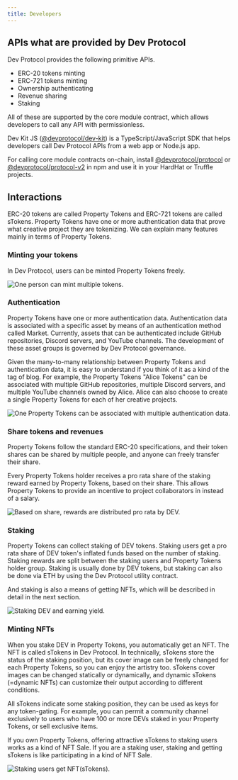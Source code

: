 ```yaml
---
title: Developers
---
```


## APIs what are provided by Dev Protocol

Dev Protocol provides the following primitive APIs.

- ERC-20 tokens minting
- ERC-721 tokens minting
- Ownership authenticating
- Revenue sharing
- Staking

All of these are supported by the core module contract, which allows developers to call any API with permissionless.

Dev Kit JS ([@devprotocol/dev-kit](https://www.npmjs.com/package/@devprotocol/dev-kit)) is a TypeScript/JavaScript SDK that helps developers call Dev Protocol APIs from a web app or Node.js app.

For calling core module contracts on-chain, install [@devprotocol/protocol](https://www.npmjs.com/package/@devprotocol/protocol) or [@devprotocol/protocol-v2](https://www.npmjs.com/package/@devprotocol/protocol-v2) in npm and use it in your HardHat or Truffle projects.

## Interactions

ERC-20 tokens are called Property Tokens and ERC-721 tokens are called sTokens. Property Tokens have one or more authentication data that prove what creative project they are tokenizing. We can explain many features mainly in terms of Property Tokens.

### Minting your tokens

In Dev Protocol, users can be minted Property Tokens freely.

![One person can mint multiple tokens.](/img/developers/mint.png)

### Authentication

Property Tokens have one or more authentication data. Authentication data is associated with a specific asset by means of an authentication method called Market. Currently, assets that can be authenticated include GitHub repositories, Discord servers, and YouTube channels. The development of these asset groups is governed by Dev Protocol governance.

Given the many-to-many relationship between Property Tokens and authentication data, it is easy to understand if you think of it as a kind of the tag of blog. For example, the Property Tokens "Alice Tokens" can be associated with multiple GitHub repositories, multiple Discord servers, and multiple YouTube channels owned by Alice. Alice can also choose to create a single Property Tokens for each of her creative projects.

![One Property Tokens can be associated with multiple authentication data.](/img/developers/authentication.png)

### Share tokens and revenues

Property Tokens follow the standard ERC-20 specifications, and their token shares can be shared by multiple people, and anyone can freely transfer their share.

Every Property Tokens holder receives a pro rata share of the staking reward earned by Property Tokens, based on their share. This allows Property Tokens to provide an incentive to project collaborators in instead of a salary.

![Based on share, rewards are distributed pro rata by DEV.](/img/developers/distribution-and-rewards.png)

### Staking

Property Tokens can collect staking of DEV tokens. Staking users get a pro rata share of DEV token's inflated funds based on the number of staking. Staking rewards are split between the staking users and Property Tokens holder group. Staking is usually done by DEV tokens, but staking can also be done via ETH by using the Dev Protocol utility contract.

And staking is also a means of getting NFTs, which will be described in detail in the next section.

![Staking DEV and earning yield.](/img/developers/staking.png)

### Minting NFTs

When you stake DEV in Property Tokens, you automatically get an NFT. The NFT is called sTokens in Dev Protocol. In technically, sTokens store the status of the staking position, but its cover image can be freely changed for each Property Tokens, so you can enjoy the artistry too. sTokens cover images can be changed statically or dynamically, and dynamic sTokens (=dynamic NFTs) can customize their output according to different conditions.

All sTokens indicate some staking position, they can be used as keys for any token-gating. For example, you can permit a community channel exclusively to users who have 100 or more DEVs staked in your Property Tokens, or sell exclusive items.

If you own Property Tokens, offering attractive sTokens to staking users works as a kind of NFT Sale. If you are a staking user, staking and getting sTokens is like participating in a kind of NFT Sale.

![Staking users get NFT(sTokens).](/img/developers/minting-nft.png)
